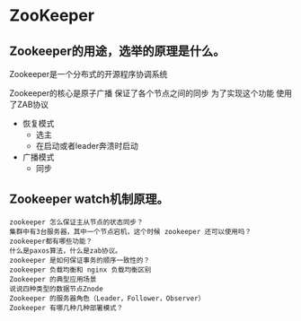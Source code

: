 # ZooKeeper
## Zookeeper的用途，选举的原理是什么。
Zookeeper是一个分布式的开源程序协调系统

Zookeeper的核心是原子广播 保证了各个节点之间的同步 为了实现这个功能 使用了ZAB协议
- 恢复模式
  - 选主
  - 在启动或者leader奔溃时启动
- 广播模式
  - 同步
## Zookeeper watch机制原理。
    zookeeper 怎么保证主从节点的状态同步？
    集群中有3台服务器，其中一个节点宕机，这个时候 zookeeper 还可以使用吗？
    zookeeper都有哪些功能？
    什么是paxos算法，什么是zab协议。
    zookeeper 是如何保证事务的顺序一致性的？
    zookeeper 负载均衡和 nginx 负载均衡区别
    Zookeeper 的典型应用场景
    说说四种类型的数据节点Znode
    Zookeeper 的服务器角色（Leader，Follower，Observer）
    Zookeeper 有哪几种几种部署模式？